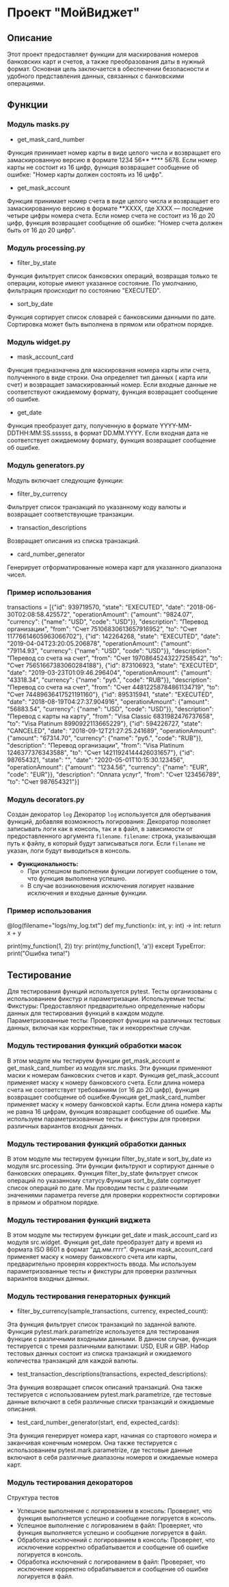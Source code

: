 # Проект "МойВиджет"

## Описание

Этот проект предоставляет функции для маскирования номеров банковских карт и счетов, а также преобразования даты в
нужный формат. Основная цель заключается в обеспечении безопасности и удобного представления данных, связанных с
банковскими операциями.

## Функции

### Модуль masks.py

- get_mask_card_number

Функция принимает номер карты в виде целого числа и возвращает его замаскированную версию в формате 1234 56** **** 5678.
Если номер карты не состоит из 16 цифр, функция возвращает сообщение об ошибке: "Номер карты должен состоять из 16
цифр".

- get_mask_account

Функция принимает номер счета в виде целого числа и возвращает его замаскированную версию в формате **XXXX, где XXXX —
последние четыре цифры номера счета. Если номер счета не состоит из 16 до 20 цифр, функция возвращает сообщение об
ошибке: "Номер счета должен быть от 16 до 20 цифр".

### Модуль processing.py

- filter_by_state

Функция фильтрует список банковских операций, возвращая только те операции, которые имеют указанное состояние. По
умолчанию, фильтрация происходит по состоянию "EXECUTED".

- sort_by_date

Функция сортирует список словарей с банковскими данными по дате. Сортировка может быть выполнена в прямом или обратном
порядке.

### Модуль widget.py

- mask_account_card

Функция предназначена для маскирования номера карты или счета, полученного в виде строки. Она определяет тип данных (
карта или счет) и возвращает замаскированный номер. Если входные данные не соответствуют ожидаемому формату, функция
возвращает сообщение об ошибке.

- get_date

Функция преобразует дату, полученную в формате YYYY-MM-DDTHH:MM:SS.ssssss, в формат DD.MM.YYYY. Если входная дата не
соответствует ожидаемому формату, функция возвращает сообщение об ошибке.

### Модуль generators.py

Модуль включает следующие функции:

- filter_by_currency

Фильтрует список транзакций по указанному коду валюты и возвращает соответствующие транзакции.

- transaction_descriptions

Возвращает описания из списка транзакций.

- card_number_generator

Генерирует отформатированные номера карт для указанного диапазона чисел.

### Пример использования

transactions = [{"id": 939719570, "state": "EXECUTED", "date": "2018-06-30T02:08:58.425572",
"operationAmount": {"amount": "9824.07", "currency": {"name": "USD", "code": "USD"}},
"description": "Перевод организации", "from": "Счет 75106830613657916952",
"to": "Счет 11776614605963066702"},
{"id": 142264268, "state": "EXECUTED", "date": "2019-04-04T23:20:05.206878",
"operationAmount": {"amount": "79114.93", "currency": {"name": "USD", "code": "USD"}},
"description": "Перевод со счета на счет", "from": "Счет 19708645243227258542",
"to": "Счет 75651667383060284188"},
{"id": 873106923, "state": "EXECUTED", "date": "2019-03-23T01:09:46.296404",
"operationAmount": {"amount": "43318.34", "currency": {"name": "руб.", "code": "RUB"}},
"description": "Перевод со счета на счет", "from": "Счет 44812258784861134719",
"to": "Счет 74489636417521191160"},
{"id": 895315941, "state": "EXECUTED", "date": "2018-08-19T04:27:37.904916",
"operationAmount": {"amount": "56883.54", "currency": {"name": "USD", "code": "USD"}},
"description": "Перевод с карты на карту", "from": "Visa Classic 6831982476737658",
"to": "Visa Platinum 8990922113665229"},
{"id": 594226727, "state": "CANCELED", "date": "2018-09-12T21:27:25.241689",
"operationAmount": {"amount": "67314.70", "currency": {"name": "руб.", "code": "RUB"}},
"description": "Перевод организации", "from": "Visa Platinum 1246377376343588",
"to": "Счет 14211924144426031657"},
{"id": 987654321, "state": "", "date": "2020-05-01T10:15:30.123456",
"operationAmount": {"amount": "1234.56", "currency": {"name": "EUR", "code": "EUR"}},
"description": "Оплата услуг",
"from": "Счет 123456789", "to": "Счет 987654321"}]

### Модуль decorators.py

Создан декоратор `log`
Декоратор `log` используется для обертывания функций, добавляя возможность логирования:
Декоратор позволяет записывать логи как в консоль, так и в файл, в зависимости от предоставленного аргумента `filename`.
`filename`: строка, указывающая путь к файлу, в который будут записываться логи. Если `filename` не указан, логи будут
выводиться в консоль.

- **Функциональность:**
    - При успешном выполнении функции логирует сообщение о том, что функция выполнена успешно.
    - В случае возникновения исключения логирует название исключения и входные данные функции.

### Пример использования

@log(filename="logs/my_log.txt")
def my_function(x: int, y: int) -> int:
return x + y

print(my_function(1, 2))
try:
print(my_function(1, 'a'))
except TypeError:
print("Ошибка типа!")

## Тестирование

Для тестирования функций используется pytest. Тесты организованы с использованием фикстур и параметризации.
Используемые тесты:
Фикстуры: Предоставляют предварительно определенные наборы данных для тестирования функций в каждом модуле.
Параметризованные тесты: Проверяют функции на различных тестовых данных, включая как корректные, так и некорректные
случаи.

### Модуль тестирования функций обработки масок

В этом модуле мы тестируем функции get_mask_account и get_mask_card_number из модуля src.masks. Эти функции применяют
маски к номерам банковских счетов и карт. Функция get_mask_account применяет маску к номеру банковского счета. Если
длина номера счета не соответствует требованиям (от 16 до 20 цифр), функция возвращает сообщение об ошибке.Функция
get_mask_card_number применяет маску к номеру банковской карты. Если длина номера карты не равна 16 цифрам, функция
возвращает сообщение об ошибке. Мы используем параметризованные тесты и фикстуры для проверки различных вариантов
входных
данных.

### Модуль тестирования функций обработки данных

В этом модуле мы тестируем функции filter_by_state и sort_by_date из модуля src.processing. Эти функции фильтруют и
сортируют данные о банковских операциях. Функция filter_by_state фильтрует список операций по указанному статусу.Функция
sort_by_date сортирует список операций по дате. Мы проводим тесты с различными значениями параметра reverse для проверки
корректности сортировки в прямом и обратном порядке.

### Модуль тестирования функций виджета

В этом модуле мы тестируем функции get_date и mask_account_card из модуля src.widget. Функция get_date преобразует дату
и
время из формата ISO 8601 в формат "дд.мм.гггг". Функция mask_account_card применяет маску к номеру банковского счета
или
карты, предварительно проверяя корректность ввода. Мы используем параметризованные тесты и фикстуры для проверки
различных вариантов входных данных.

### Модуль тестирования генераторных функций

- filter_by_currency(sample_transactions, currency, expected_count):

Эта функция фильтрует список транзакций по заданной валюте. Функция pytest.mark.parametrize используется для
тестирования функции с различными входными данными. В данном случае, функция тестируется с тремя различными валютами:
USD, EUR и GBP. Набор тестовых данных состоит из списка транзакций и ожидаемого количества транзакций для каждой валюты.

- test_transaction_descriptions(transactions, expected_descriptions):

Эта функция возвращает список описаний транзакций. Она также тестируется с использованием pytest.mark.parametrize, где
тестовые данные включают в себя различные списки транзакций и ожидаемые описания.

- test_card_number_generator(start, end, expected_cards):

Эта функция генерирует номера карт, начиная со стартового номера и заканчивая конечным номером. Она также тестируется с
использованием pytest.mark.parametrize, где тестовые данные включают в себя различные диапазоны номеров и ожидаемые
номера карт.

### Модуль тестирования декораторов

Структура тестов

- Успешное выполнение с логированием в консоль: Проверяет, что функция выполняется успешно и сообщение логируется в
  консоль.
- Успешное выполнение с логированием в файл: Проверяет, что функция выполняется успешно и сообщение логируется в файл.
- Обработка исключений с логированием в консоль: Проверяет, что исключение корректно обрабатывается и сообщение об
  ошибке
  логируется в консоль.
- Обработка исключений с логированием в файл: Проверяет, что исключение корректно обрабатывается и сообщение об ошибке
  логируется в файл.